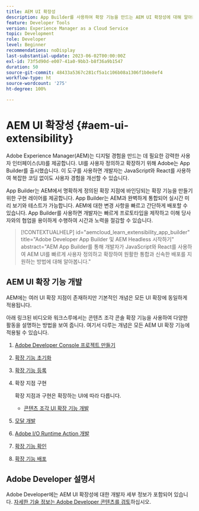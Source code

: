 ```yaml
---
title: AEM UI 확장성
description: App Builder를 사용하여 확장 기능을 만드는 AEM UI 확장성에 대해 알아봅니다.
feature: Developer Tools
version: Experience Manager as a Cloud Service
topic: Development
role: Developer
level: Beginner
recommendations: noDisplay
last-substantial-update: 2023-06-02T00:00:00Z
exl-id: 73f5d90d-e007-41a0-9bb3-b8f36a9b1547
duration: 50
source-git-commit: 48433a5367c281cf5a1c106b08a1306f1b0e8ef4
workflow-type: ht
source-wordcount: '275'
ht-degree: 100%

---
```


# AEM UI 확장성 {#aem-ui-extensibility}

Adobe Experience Manager(AEM)는 디지털 경험을 만드는 데 필요한 강력한 사용자 인터페이스(UI)를 제공합니다. UI를 사용자 정의하고 확장하기 위해 Adobe는 App Builder를 출시했습니다. 이 도구를 사용하면 개발자는 JavaScript와 React를 사용하여 복잡한 코딩 없이도 사용자 경험을 개선할 수 있습니다.

App Builder는 AEM에서 명확하게 정의된 확장 지점에 바인딩되는 확장 기능을 만들기 위한 구현 레이어를 제공합니다. App Builder는 AEM과 완벽하게 통합되어 실시간 미리 보기와 테스트가 가능합니다. AEM에 대한 변경 사항을 빠르고 간단하게 배포할 수 있습니다. App Builder를 사용하면 개발자는 빠르게 프로토타입을 제작하고 이해 당사자와의 협업을 용이하게 수행하여 시간과 노력을 절감할 수 있습니다.

>[!CONTEXTUALHELP]
>id="aemcloud_learn_extensibility_app_builder"
>title="Adobe Developer App Builder 및 AEM Headless 시작하기"
>abstract="AEM App Builder를 통해 개발자가 JavaScript와 React를 사용하여 AEM UI를 빠르게 사용자 정의하고 확장하여 원활한 통합과 신속한 배포를 지원하는 방법에 대해 알아봅니다."

## AEM UI 확장 기능 개발

AEM에는 여러 UI 확장 지점이 존재하지만 기본적인 개념은 모든 UI 확장에 동일하게 적용됩니다.

아래 링크된 비디오와 워크스루에서는 콘텐츠 조각 콘솔 확장 기능을 사용하여 다양한 활동을 설명하는 방법을 보여 줍니다. 여기서 다루는 개념은 모든 AEM UI 확장 기능에 적용될 수 있습니다.

1. [Adobe Developer Console 프로젝트 만들기](./adobe-developer-console-project.md)
1. [확장 기능 초기화](./app-initialization.md)
1. [확장 기능 등록](./extension-registration.md)
1. 확장 지점 구현

   확장 지점과 구현은 확장하는 UI에 따라 다릅니다.

   + [콘텐츠 조각 UI 확장 기능 개발](./content-fragments/overview.md)

1. [모달 개발](./modal.md)
1. [Adobe I/O Runtime Action 개발](./runtime-action.md)
1. [확장 기능 확인](./verify.md)
1. [확장 기능 배포](./deploy.md)

## Adobe Developer 설명서

Adobe Developer에는 AEM UI 확장성에 대한 개발자 세부 정보가 포함되어 있습니다. [자세한 기술 정보는 Adobe Developer 콘텐츠를 검토](https://developer.adobe.com/uix/docs/)하십시오.
